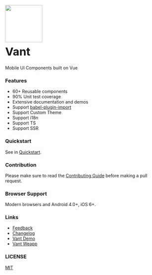 <div class="card">
  <div class="van-doc-intro">
    <img class="van-doc-intro__logo" style="width: 120px; height: 120px; box-shadow: none;" src="http://img.bestmath.cn/applet/images/mine/syshead.png">
    <h2 style="margin: 0; font-size: 36px; line-height: 60px;">Vant</h2>
    <p>Mobile UI Components built on Vue</p>
  </div>
</div>

### Features

- 60+ Reusable components
- 90% Unit test coverage
- Extensive documentation and demos
- Support [babel-plugin-import](https://github.com/ant-design/babel-plugin-import)
- Support Custom Theme
- Support i18n
- Support TS
- Support SSR

### Quickstart

See in [Quickstart](#/en-US/quickstart).

### Contribution

Please make sure to read the [Contributing Guide](https://github.com/youzan/vant/blob/dev/.github/CONTRIBUTING.md) before making a pull request.

### Browser Support

Modern browsers and Android 4.0+, iOS 6+.

### Links

- [Feedback](https://github.com/youzan/vant/issues)
- [Changelog](#/en-US/changelog)
- [Vant Demo](https://github.com/youzan/vant-demo)
- [Vant Weapp](https://github.com/youzan/vant-weapp)

### LICENSE

[MIT](https://zh.wikipedia.org/wiki/MIT%E8%A8%B1%E5%8F%AF%E8%AD%89)
